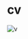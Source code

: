 # cv
![v](https://user-images.githubusercontent.com/122268952/213424930-92da3088-64b3-4c97-8534-576333805b50.jpg)
